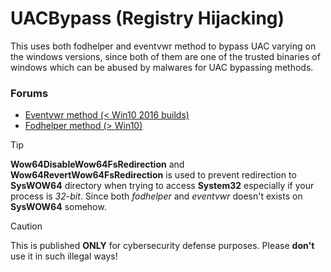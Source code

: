 # UACBypass (Registry Hijacking)

This uses both fodhelper and eventvwr method to bypass UAC varying on the windows versions, since both of them are one of the trusted binaries
of windows which can be abused by malwares for UAC bypassing methods.

### Forums
- [Eventvwr method (< Win10 2016 builds)](https://www.fortinet.com/blog/threat-research/offense-and-defense-a-tale-of-two-sides-bypass-uac)
- [Fodhelper method (> Win10)](https://www.linkedin.com/pulse/uac-bypass-using-fodhelperexe-shivam-gupta-ra0xc)

>[!TIP]
> **Wow64DisableWow64FsRedirection** and **Wow64RevertWow64FsRedirection** is used to prevent redirection to **SysWOW64** directory when trying to access **System32** especially if your process is *32-bit*. Since both *fodhelper* and *eventvwr* doesn't exists on **SysWOW64** somehow.

>[!CAUTION]
> This is published **ONLY** for cybersecurity defense purposes. Please **don't** use it in such illegal ways!


